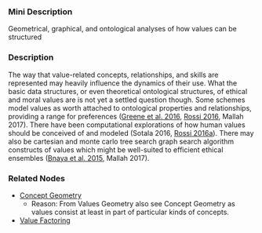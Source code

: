 ### Mini Description

Geometrical, graphical, and ontological analyses of how values can be structured

### Description

The way that value-related concepts, relationships, and skills are represented may heavily influence the dynamics of their use. What the basic data structures, or even theoretical ontological structures, of ethical and moral values are is not yet a settled question though. Some schemes model values as worth attached to ontological properties and relationships, providing a range for preferences ([Greene et al. 2016](http://www.aaai.org/ocs/index.php/AAAI/AAAI16/paper/download/12457/12204), [Rossi 2016](http://drops.dagstuhl.de/opus/volltexte/2016/6187/pdf/LIPIcs-CONCUR-2016-2.pdf), Mallah 2017). There have been computational explorations of how human values should be conceived of and modeled (Sotala 2016, [Rossi 2016a](https://intelligence.org/files/csrbai/pref-eth1.pdf)). There may also be cartesian and monte carlo tree search graph search algorithm constructs of values which might be well-suited to efficient ethical ensembles ([Bnaya et al. 2015](www.aaai.org/ocs/index.php/SOCS/SOCS15/paper/view/11273/10648), Mallah 2017).

### Related Nodes

- [Concept Geometry](/Value_Alignment/Validation/Increasing_Contextual_Awareness/Concept_Geometry/Concept_Geometry.md)
	- Reason: From Values Geometry also see Concept Geometry as values consist at least in part of particular kinds of concepts.
- [Value Factoring](/Value_Alignment/Validation/Technical_Value_Alignment/Ethics_Mechanisms/Value_Learning/Value_Elicitation/Value_Factoring/Value_Factoring.md)
